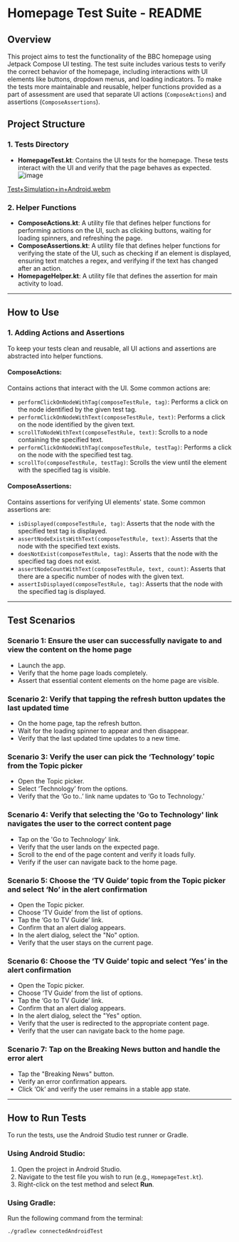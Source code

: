 # Homepage Test Suite - README

## Overview

This project aims to test the functionality of the BBC homepage using Jetpack Compose UI testing. The test suite includes various tests to verify the correct behavior of the homepage, including interactions with UI elements like buttons, dropdown menus, and loading indicators. To make the tests more maintainable and reusable, helper functions provided as a part of assessment are used that separate UI actions (`ComposeActions`) and assertions (`ComposeAssertions`).

## Project Structure

### 1. **Tests Directory**
- **HomepageTest.kt**: Contains the UI tests for the homepage. These tests interact with the UI and verify that the page behaves as expected.
![image](https://github.com/user-attachments/assets/8993a978-af23-4a58-9662-e9bd4a4cef69)

[Test+Simulation+in+Android.webm](https://github.com/user-attachments/assets/447c812f-3467-47e7-b691-3894436dc87b)

### 2. **Helper Functions**
- **ComposeActions.kt**: A utility file that defines helper functions for performing actions on the UI, such as clicking buttons, waiting for loading spinners, and refreshing the page.
- **ComposeAssertions.kt**: A utility file that defines helper functions for verifying the state of the UI, such as checking if an element is displayed, ensuring text matches a regex, and verifying if the text has changed after an action.
- **HomepageHelper.kt**: A utility file that defines the assertion for main activity to load.

---

## How to Use

### 1. **Adding Actions and Assertions**

To keep your tests clean and reusable, all UI actions and assertions are abstracted into helper functions.

#### **ComposeActions**:

Contains actions that interact with the UI. Some common actions are:

- `performClickOnNodeWithTag(composeTestRule, tag)`: Performs a click on the node identified by the given test tag.
- `performClickOnNodeWithText(composeTestRule, text)`: Performs a click on the node identified by the given text.
- `scrollToNodeWithText(composeTestRule, text)`: Scrolls to a node containing the specified text.
- `performClickOnNodeWithTag(composeTestRule, testTag)`: Performs a click on the node with the specified test tag.
- `scrollTo(composeTestRule, testTag)`: Scrolls the view until the element with the specified tag is visible.

#### **ComposeAssertions**:

Contains assertions for verifying UI elements' state. Some common assertions are:

- `isDisplayed(composeTestRule, tag)`: Asserts that the node with the specified test tag is displayed.
- `assertNodeExistsWithText(composeTestRule, text)`: Asserts that the node with the specified text exists.
- `doesNotExist(composeTestRule, tag)`: Asserts that the node with the specified tag does not exist.
- `assertNodeCountWithText(composeTestRule, text, count)`: Asserts that there are a specific number of nodes with the given text.
- `assertIsDisplayed(composeTestRule, tag)`: Asserts that the node with the specified tag is displayed.

---

## Test Scenarios

### Scenario 1: **Ensure the user can successfully navigate to and view the content on the home page**
- Launch the app.
- Verify that the home page loads completely.
- Assert that essential content elements on the home page are visible.

### Scenario 2: **Verify that tapping the refresh button updates the last updated time**
- On the home page, tap the refresh button.
- Wait for the loading spinner to appear and then disappear.
- Verify that the last updated time updates to a new time.

### Scenario 3: **Verify the user can pick the ‘Technology’ topic from the Topic picker**
- Open the Topic picker.
- Select ‘Technology’ from the options.
- Verify that the ‘Go to..’ link name updates to ‘Go to Technology.’

### Scenario 4: **Verify that selecting the 'Go to Technology' link navigates the user to the correct content page**
- Tap on the 'Go to Technology' link.
- Verify that the user lands on the expected page.
- Scroll to the end of the page content and verify it loads fully.
- Verify if the user can navigate back to the home page.

### Scenario 5: **Choose the ‘TV Guide’ topic from the Topic picker and select ‘No’ in the alert confirmation**
- Open the Topic picker.
- Choose ‘TV Guide’ from the list of options.
- Tap the ‘Go to TV Guide’ link.
- Confirm that an alert dialog appears.
- In the alert dialog, select the "No" option.
- Verify that the user stays on the current page.

### Scenario 6: **Choose the ‘TV Guide’ topic and select ‘Yes’ in the alert confirmation**
- Open the Topic picker.
- Choose ‘TV Guide’ from the list of options.
- Tap the ‘Go to TV Guide’ link.
- Confirm that an alert dialog appears.
- In the alert dialog, select the "Yes" option.
- Verify that the user is redirected to the appropriate content page.
- Verify that the user can navigate back to the home page.

### Scenario 7: **Tap on the Breaking News button and handle the error alert**
- Tap the "Breaking News" button.
- Verify an error confirmation appears.
- Click ‘Ok’ and verify the user remains in a stable app state.

---

## How to Run Tests

To run the tests, use the Android Studio test runner or Gradle.

### Using Android Studio:
1. Open the project in Android Studio.
2. Navigate to the test file you wish to run (e.g., `HomepageTest.kt`).
3. Right-click on the test method and select **Run**.

### Using Gradle:
Run the following command from the terminal:
```bash
./gradlew connectedAndroidTest
